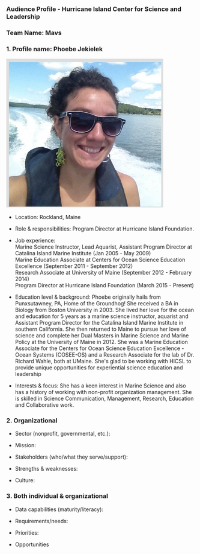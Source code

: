 ### Audience Profile - Hurricane Island Center for Science and Leadership 

### Team Name: Mavs

### 1. Profile name: Phoebe Jekielek

![](https://github.com/Wolverine7/Team-Mavs-ISQA8086-002/blob/master/Client.jpg)


     
* Location: Rockland, Maine

* Role & responsibilities: Program Director at Hurricane Island Foundation.

* Job experience: 
          <br> Marine Science Instructor, Lead Aquarist, Assistant Program Director at Catalina Island Marine Institute (Jan 2005 - May 2009)
          <br> Marine Education Associate at Centers for Ocean Science Education Excellence (September 2011 - September 2012)
          <br> Research Associate at University of Maine (September 2012 - February 2014)
          <br> Program Director at Hurricane Island Foundation (March 2015 - Present)

* Education level & background: Phoebe originally hails from Punxsutawney, PA, Home of the Groundhog! She received a BA in Biology from Boston University in 2003. She lived her love for the ocean and education for 5 years as a marine science instructor, aquarist and Assistant Program Director for the Catalina Island Marine Institute in southern California. She then returned to Maine to pursue her love of science and complete her Dual Masters in Marine Science and Marine Policy at the University of Maine in 2012. She was a Marine Education Associate for the Centers for Ocean Science Education Excellence - Ocean Systems (COSEE-OS) and a Research Associate for the lab of Dr. Richard Wahle, both at UMaine. She's glad to be working with HICSL to provide unique opportunities for experiential science education and leadership
          

* Interests & focus: She has a keen interest in Marine Science and also has a history of working with non-profit organization management. She is skilled in Science Communication, Management, Research, Education and Collaborative work. 

### 2. Organizational

* Sector (nonprofit, governmental, etc.):

* Mission:

* Stakeholders (who/what they serve/support):

* Strengths & weaknesses:

* Culture:

### 3. Both individual & organizational

* Data capabilities (maturity/literacy):

* Requirements/needs:

* Priorities:

* Opportunities

